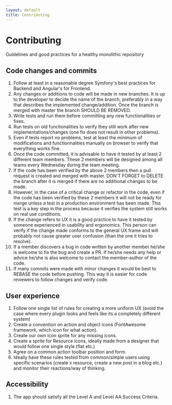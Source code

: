 ```yaml
---
layout: default
title: Contributing
---
```


# Contributing

Guidelines and good practices for a healthy monolithic repository


## Code changes and commits
1. Follow at least in a reasonable degree Symfony's best practices for Backend and Angular's for Frontend.
2. Any changes or additions to code will be made in new branches. It is up to the developer to decide the name of the branch, preferably in a way that describes the implemented change/addition. Once the branch is merged with master the branch SHOULD BE REMOVED.
3. Write tests and run them before committing any new functionalities or fixes.
4. Run tests on old functionalities to verify they still work after new implementations/changes (one fix does not result in other problems).
5. Even if tests report no problems, test at least the minimum of modifications and functionnalities manually on browser to verify that everything works fine.
6. Once the code committed, it is advisable to have it tested by at least 2 different team members. These 2 members will be designed among all teams every Wednesday during the team meeting.
7. If the code has been verified by the above 2 members then a pull request is created and merged with master. DON'T FORGET to DELETE the branch after it is merged if there are no additional changes to be made.
8. However, in the case of a critical change or refactor in the code, even if the code has been verified by these 2 members it will not be ready for merge unless a test in a production environment has been made. This test is a key step in the process because it verifies the system still works on real use conditions.
9. If the change refers to UX it is a good practice to have it tested by someone experienced in usability and ergonomics. This person can verify if the change made conforms to the general UX frame and will probably not cause greater user confusion (than the one it tries to resolve).
10. If a member discovers a bug in code written by another member he/she is welcome to fix the bug and create a PR. If he/she needs any help or advice he/she is also welcome to contact the member-author of the code.
11. If many commits were made with minor changes it would be best to REBASE the code before pushing. This way it is easier for code reviewers to follow changes and verify code.


## User experience
1. Follow one single list of rules for creating a more uniform UX (avoid the case where every plugin looks and feels like its a completely different system)
2. Create a convention on action and object icons (FontAwesome framework, which icon for what action).
3. Create our own icon sprite for any missing icons.
4. Create a sprite for Resource icons, ideally made from a designer that would follow one single style (flat etc.)
5. Agree on a common action toolbar position and form.
6. Ideally have these rules tested from common/simple users using specific scenarios (create x resource, create a new post in a blog etc.) and monitor their reactions/way of thinking.


## Accessibility
1. The app should satisfy all the Level A and Level AA Success Criteria.

